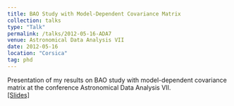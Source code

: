 ```yaml
---
title: BAO Study with Model-Dependent Covariance Matrix
collection: talks
type: "Talk"
permalink: /talks/2012-05-16-ADA7
venue: Astronomical Data Analysis VII
date: 2012-05-16
location: "Corsica"
tag: phd
---
```


Presentation of my results on BAO study with model-dependent covariance matrix at the conference Astronomical Data Analysis VII. <br>
[[Slides]](/files/2012-05-16-ADA7.pdf)<br><br>

